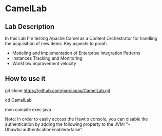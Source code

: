 # CamelLab

## Lab Description
In this Lab I'm testing Apache Camel as a Content Orchestrator for handling the acquisition of new items. Key aspects to proof:
* Modeling and Implementation of Enterprise Integration Patterns
* Instances Tracking and Monitoring
* Workflow improvement velocity

## How to use it
git clone https://github.com/garciapau/CamelLab.git

cd CamelLab

mvn compile exec:java

Note: In order to easily access the Hawtio console, you can disable the authentication by adding the following property to the JVM: "-Dhawtio.authenticationEnabled=false"
